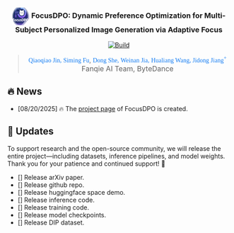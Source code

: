 <h3 align="center">
    <img src="assets/logo.png" alt="Logo" style="vertical-align: middle; width: 40px; height: 40px;">
    FocusDPO: Dynamic Preference Optimization for Multi-Subject Personalized Image Generation via Adaptive Focus
</h3>

<p align="center"> 
<a href="https://bytedance-fanqie-ai.github.io/FocusDPO/"><img alt="Build" src="https://img.shields.io/badge/Project%20Page-FocusDPO-blue"></a> 
<!-- <a href=""><img alt="Build" src="https://img.shields.io/badge/arXiv%20paper-FocusDPO-b31b1b.svg"></a>
<a href=""><img src="https://img.shields.io/static/v1?label=%F0%9F%A4%97%20Hugging%20Face&message=Model&color=green"></a> -->


><p align="center"> <span style="color:#137cf3; font-family: Gill Sans">Qiaoqiao Jin,</span><sup></sup></a>  <span style="color:#137cf3; font-family: Gill Sans">Siming Fu</span><sup></sup>,</a> <span style="color:#137cf3; font-family: Gill Sans">Dong She,</span><sup></sup></a>  <span style="color:#137cf3; font-family: Gill Sans">Weinan Jia,</span><sup></sup> </a>  <span style="color:#137cf3; font-family: Gill Sans">Hualiang Wang,</a> <span style="color:#137cf3; font-family: Gill Sans">Jidong Jiang</span><sup>+</sup></span></a> <br> 
><span style="font-size: 16px">Fanqie AI Team, ByteDance</span></p>



## 🔥 News
<!-- - [08/20/2025] 🔥 The arXiv [paper](https://arxiv.org/abs/2504.02160) of FocusDPO is released. -->
- [08/20/2025] 🔥 The [project page](https://bytedance-fanqie-ai.github.io/FocusDPO/) of FocusDPO is created.


## 🚀 Updates
To support research and the open-source community, we will release the entire project—including datasets, inference pipelines, and model weights. Thank you for your patience and continued support! 🌟
- [] Release arXiv paper.
- [] Release github repo.
- [] Release huggingface space demo.
- [] Release inference code.
- [] Release training code.
- [] Release model checkpoints.
- [] Release DIP dataset.

